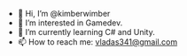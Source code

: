 - 👋 Hi, I’m @kimberwimber
- 👀 I’m interested in Gamedev.
- 🌱 I’m currently learning C# and Unity.
- 📫 How to reach me: vladas341@gmail.com 

<!---
Necrofilus/Necrofilus is a ✨ special ✨ repository because its `README.md` (this file) appears on your GitHub profile.
You can click the Preview link to take a look at your changes.
--->
